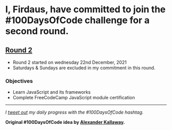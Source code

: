 # I, Firdaus, have committed to join the #100DaysOfCode challenge for a second round. 

## [Round 2](./round_two)
- Round 2 started on wednesday 22nd December, 2021
- Saturdays & Sundays are excluded in my commitment in this round.

### Objectives
- Learn JavaScript and its frameworks
- Complete FreeCodeCamp JavaScript module certification

---

<i> I [tweet out](https://twitter.com/betascribbles) my daily progress with the #100DaysOfCode hashtag. </i>


<b> Original #100DaysOfCode  idea by [Alexander Kallaway](https://medium.freecodecamp.org/join-the-100daysofcode-556ddb4579e4). </b>